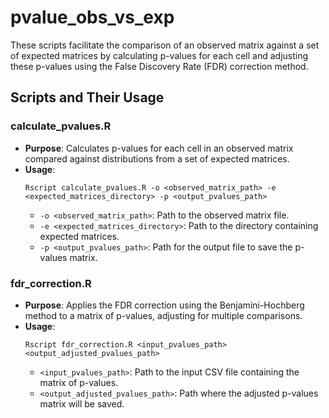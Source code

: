 # pvalue_obs_vs_exp

These scripts facilitate the comparison of an observed matrix against a set of expected matrices by calculating p-values for each cell and adjusting these p-values using 
the False Discovery Rate (FDR) correction method.

## Scripts and Their Usage

### calculate_pvalues.R

- **Purpose**: Calculates p-values for each cell in an observed matrix compared against distributions from a set of expected matrices.
- **Usage**:
  ```
  Rscript calculate_pvalues.R -o <observed_matrix_path> -e <expected_matrices_directory> -p <output_pvalues_path>
  ```
  - `-o <observed_matrix_path>`: Path to the observed matrix file.
  - `-e <expected_matrices_directory>`: Path to the directory containing expected matrices.
  - `-p <output_pvalues_path>`: Path for the output file to save the p-values matrix.

### fdr_correction.R

- **Purpose**: Applies the FDR correction using the Benjamini-Hochberg method to a matrix of p-values, adjusting for multiple comparisons.
- **Usage**:
  ```
  Rscript fdr_correction.R <input_pvalues_path> <output_adjusted_pvalues_path>
  ```
  - `<input_pvalues_path>`: Path to the input CSV file containing the matrix of p-values.
  - `<output_adjusted_pvalues_path>`: Path where the adjusted p-values matrix will be saved.
